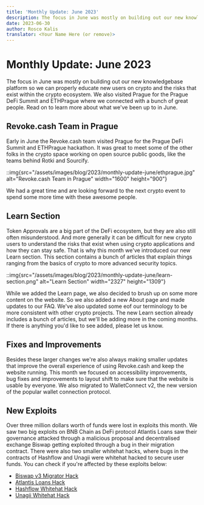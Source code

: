 ```yaml
---
title: 'Monthly Update: June 2023'
description: The focus in June was mostly on building out our new knowledgebase platform so we can properly educate new users on crypto and the risks that exist within the crypto ecosystem. We also visited Prague for the Prague DeFi Summit and ETHPrague.
date: 2023-06-30
author: Rosco Kalis
translator: <Your Name Here (or remove)>
---
```


# Monthly Update: June 2023

The focus in June was mostly on building out our new knowledgebase platform so we can properly educate new users on crypto and the risks that exist within the crypto ecosystem. We also visited Prague for the Prague DeFi Summit and ETHPrague where we connected with a bunch of great people. Read on to learn more about what we've been up to in June.

## Revoke.cash Team in Prague

Early in June the Revoke.cash team visited Prague for the Prague DeFi Summit and ETHPrague hackathon. It was great to meet some of the other folks in the crypto space working on open source public goods, like the teams behind Rotki and Sourcify.

::img{src="/assets/images/blog/2023/monthly-update-june/ethprague.jpg" alt="Revoke.cash Team in Prague" width="1600" height="900"}

We had a great time and are looking forward to the next crypto event to spend some more time with these awesome people.

## Learn Section

Token Approvals are a big part of the DeFi ecosystem, but they are also still often misunderstood. And more generally it can be difficult for new crypto users to understand the risks that exist when using crypto applications and how they can stay safe. That is why this month we've introduced our new Learn section. This section contains a bunch of articles that explain things ranging from the basics of crypto to more advanced security topics.

::img{src="/assets/images/blog/2023/monthly-update-june/learn-section.png" alt="Learn Section" width="2327" height="1309"}

While we added the Learn page, we also decided to brush up on some more content on the website. So we also added a new About page and made updates to our FAQ. We've also updated some eof our terminology to be more consistent with other crypto projects. The new Learn section already includes a bunch of articles, but we'll be adding more in the coming months. If there is anything you'd like to see added, please let us know.

## Fixes and Improvements

Besides these larger changes we're also always making smaller updates that improve the overall experience of using Revoke.cash and keep the website running. This month we focused on accessibility improvements, bug fixes and improvements to layout shift to make sure that the website is usable by everyone. We also migrated to WalletConnect v2, the new version of the popular wallet connection protocol.

## New Exploits

Over three million dollars worth of funds were lost in exploits this month. We saw two big exploits on BNB Chain as DeFi protocol Atlantis Loans saw their governance attacked through a malicious proposal and decentralised exchange Biswap getting exploited through a bug in their migration contract. There were also two smaller whitehat hacks, where bugs in the contracts of Hashflow and Unagii were whitehat hacked to secure user funds. You can check if you're affected by these exploits below:

- [Biswap v3 Migrator Hack](/exploits/biswap-migrator)
- [Atlantis Loans Hack](/exploits/atlantis-loans)
- [Hashflow Whitehat Hack](/exploits/hashflow)
- [Unagii Whitehat Hack](/exploits/unagii)

